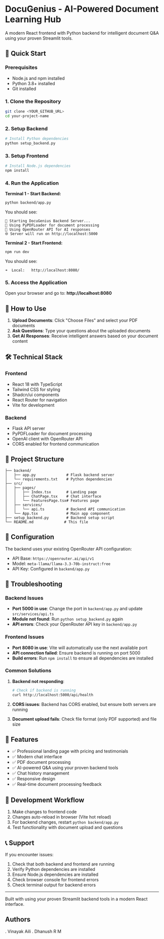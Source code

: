 
# DocuGenius - AI-Powered Document Learning Hub

A modern React frontend with Python backend for intelligent document Q&A using your proven Streamlit tools.

## 🚀 Quick Start

### Prerequisites
- Node.js and npm installed
- Python 3.8+ installed
- Git installed

### 1. Clone the Repository
```bash
git clone <YOUR_GITHUB_URL>
cd your-project-name
```

### 2. Setup Backend
```bash
# Install Python dependencies
python setup_backend.py
```

### 3. Setup Frontend
```bash
# Install Node.js dependencies
npm install
```

### 4. Run the Application

**Terminal 1 - Start Backend:**
```bash
python backend/app.py
```
You should see:
```
🚀 Starting DocuGenius Backend Server...
📄 Using PyPDFLoader for document processing
🤖 Using OpenRouter API for AI responses
🌐 Server will run on http://localhost:5000
```

**Terminal 2 - Start Frontend:**
```bash
npm run dev
```
You should see:
```
➜  Local:   http://localhost:8080/
```

### 5. Access the Application
Open your browser and go to: **http://localhost:8080**

## 🎯 How to Use

1. **Upload Documents**: Click "Choose Files" and select your PDF documents
2. **Ask Questions**: Type your questions about the uploaded documents
3. **Get AI Responses**: Receive intelligent answers based on your document content

## 🛠 Technical Stack

### Frontend
- React 18 with TypeScript
- Tailwind CSS for styling
- Shadcn/ui components
- React Router for navigation
- Vite for development

### Backend
- Flask API server
- PyPDFLoader for document processing
- OpenAI client with OpenRouter API
- CORS enabled for frontend communication

## 📁 Project Structure
```
├── backend/
│   ├── app.py              # Flask backend server
│   └── requirements.txt    # Python dependencies
├── src/
│   ├── pages/
│   │   ├── Index.tsx       # Landing page
│   │   ├── ChatPage.tsx    # Chat interface
│   │   └── FeaturesPage.tsx# Features page
│   ├── services/
│   │   └── api.ts          # Backend API communication
│   └── App.tsx             # Main app component
├── setup_backend.py        # Backend setup script
└── README.md              # This file
```

## 🔧 Configuration

The backend uses your existing OpenRouter API configuration:
- API Base: `https://openrouter.ai/api/v1`
- Model: `meta-llama/llama-3.3-70b-instruct:free`
- API Key: Configured in `backend/app.py`

## 🚨 Troubleshooting

### Backend Issues
- **Port 5000 in use**: Change the port in `backend/app.py` and update `src/services/api.ts`
- **Module not found**: Run `python setup_backend.py` again
- **API errors**: Check your OpenRouter API key in `backend/app.py`

### Frontend Issues
- **Port 8080 in use**: Vite will automatically use the next available port
- **API connection failed**: Ensure backend is running on port 5000
- **Build errors**: Run `npm install` to ensure all dependencies are installed

### Common Solutions
1. **Backend not responding**: 
   ```bash
   # Check if backend is running
   curl http://localhost:5000/api/health
   ```

2. **CORS issues**: Backend has CORS enabled, but ensure both servers are running

3. **Document upload fails**: Check file format (only PDF supported) and file size

## 📝 Features

- ✅ Professional landing page with pricing and testimonials
- ✅ Modern chat interface
- ✅ PDF document processing
- ✅ AI-powered Q&A using your proven backend tools
- ✅ Chat history management
- ✅ Responsive design
- ✅ Real-time document processing feedback

## 🔄 Development Workflow

1. Make changes to frontend code
2. Changes auto-reload in browser (Vite hot reload)
3. For backend changes, restart `python backend/app.py`
4. Test functionality with document upload and questions

## 📞 Support

If you encounter issues:
1. Check that both backend and frontend are running
2. Verify Python dependencies are installed
3. Ensure Node.js dependencies are installed
4. Check browser console for frontend errors
5. Check terminal output for backend errors

---

Built with using your proven Streamlit backend tools in a modern React interface.
## Authors
. Vinayak Aili
. Dhanush R M
